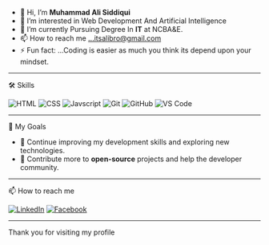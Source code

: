 - 👋 Hi, I’m **Muhammad Ali Siddiqui**
- 👀 I’m interested in Web Development And Artificial Intelligence
- 🌱 I’m currently Pursuing Degree In **IT**  at NCBA&E.
- 📫 How to reach me ...itsalibro@gmail.com
- ⚡ Fun fact: ...Coding is easier as much you think its depend upon your mindset.
_________________________________________________________________________________
🛠 Skills

![HTML](https://img.shields.io/badge/HTML-E34F26?style=for-the-badge&logo=html5&logoColor=white)
![CSS](https://img.shields.io/badge/CSS-1572B6?style=for-the-badge&logo=css3&logoColor=white)
![Javscript](https://camo.githubusercontent.com/b50d4b5449ac9bed0fc02238425fd56db93011d5019563595023ff0bb1a02162/68747470733a2f2f696d672e736869656c64732e696f2f62616467652f4a6176615363726970742d4637444631453f7374796c653d666f722d7468652d6261646765266c6f676f3d6a617661736372697074266c6f676f436f6c6f723d626c61636b)
![Git](https://img.shields.io/badge/Git-F05032?style=for-the-badge&logo=git&logoColor=white)
![GitHub](https://img.shields.io/badge/GitHub-181717?style=for-the-badge&logo=github&logoColor=white)
![VS Code](https://img.shields.io/badge/VS%20Code-007ACC?style=for-the-badge&logo=visual-studio-code&logoColor=white)

_________________________________________________________________________________
 🚀 My Goals

- 🧠 Continue improving my development skills and exploring new technologies.
- 🔭 Contribute more to **open-source** projects and help the developer community.

_________________________________________________________________________________

 📫 How to reach me

[![LinkedIn](https://img.shields.io/badge/LinkedIn-0077B5?style=for-the-badge&logo=linkedin&logoColor=white)](https://www.linkedin.com/in/Alibro005)
[![Facebook](https://img.shields.io/badge/Facebook-1877F2?style=for-the-badge&logo=facebook&logoColor=white)](https://www.facebook.com/Alibro005)
_________________________________________________________________________________
Thank you for visiting my profile

<!---
Alibro005/Alibro005 is a ✨ special ✨ repository because its `README.md` (this file) appears on your GitHub profile.
You can click the Preview link to take a look at your changes.
--->
